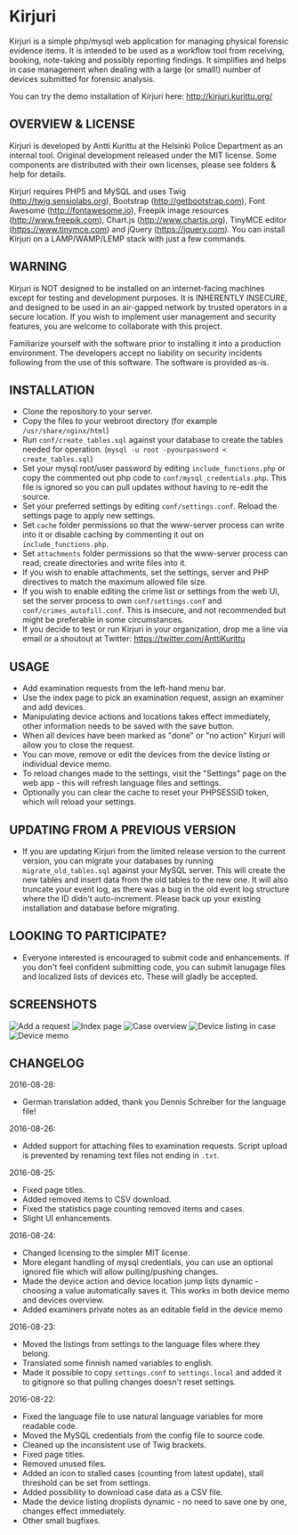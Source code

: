 # Kirjuri
Kirjuri is a simple php/mysql web application for managing physical forensic evidence items. It is intended to be used as a workflow tool from receiving, booking, note-taking and possibly reporting findings. It simplifies and helps in case management when dealing with a large (or small!) number of devices submitted for forensic analysis.

You can try the demo installation of Kirjuri here: http://kirjuri.kurittu.org/

OVERVIEW & LICENSE
------------

Kirjuri is developed by Antti Kurittu at the Helsinki Police Department as an internal tool. Original development released under the MIT license. Some components are distributed with their own licenses, please see folders & help for details.

Kirjuri requires PHP5 and MySQL and uses Twig (http://twig.sensiolabs.org), Bootstrap (http://getbootstrap.com), Font Awesome (http://fontawesome.io), Freepik image resources (http://www.freepik.com), Chart.js (http://www.chartjs.org), TinyMCE editor (https://www.tinymce.com) and jQuery (https://jquery.com). You can install Kirjuri on a LAMP/WAMP/LEMP stack with just a few commands.

WARNING
------------

Kirjuri is NOT designed to be installed on an internet-facing machines except for testing and development purposes. It is INHERENTLY INSECURE, and designed to be used in an air-gapped network by trusted operators in a secure location. If you wish to implement user management and security features, you are welcome to collaborate with this project.

Familiarize yourself with the software prior to installing it into a production environment. The developers accept no liability on security incidents following from the use of this software. The software is provided as-is.

INSTALLATION
------------

* Clone the repository to your server.
* Copy the files to your webroot directory (for example ```/usr/share/nginx/html```)
* Run ```conf/create_tables.sql``` against your database to create the tables needed for operation. (```mysql -u root -pyourpassword < create_tables.sql```)
* Set your mysql root/user password by editing ```include_functions.php``` or copy the commented out php code to ```conf/mysql_credentials.php```. This file is ignored so you can pull updates without having to re-edit the source.
* Set your preferred settings by editing ```conf/settings.conf```. Reload the settings page to apply new settings.
* Set ```cache``` folder permissions so that the www-server process can write into it or disable caching by commenting it out on ```include_functions.php```.
* Set ```attachments``` folder permissions so that the www-server process can read, create directories and write files into it.
* If you wish to enable attachments, set the settings, server and PHP directives to match the maximum allowed file size.
* If you wish to enable editing the crime list or settings from the web UI, set the server process to own ```conf/settings.conf``` and ```conf/crimes_autofill.conf```. This is insecure, and not recommended but might be preferable in some circumstances.
* If you decide to test or run Kirjuri in your organization, drop me a line via email or a shoutout at Twitter: https://twitter.com/AnttiKurittu

USAGE
------------

* Add examination requests from the left-hand menu bar.
* Use the index page to pick an examination request, assign an examiner and add devices.
* Manipulating device actions and locations takes effect immediately, other information needs to be saved with the save button.
* When all devices have been marked as "done" or "no action" Kirjuri will allow you to close the request.
* You can move, remove or edit the devices from the device listing or individual device memo.
* To reload changes made to the settings, visit the "Settings" page on the web app - this will refresh language files and settings.
* Optionally you can clear the cache to reset your PHPSESSID token, which will reload your settings.

UPDATING FROM A PREVIOUS VERSION
------------
* If you are updating Kirjuri from the limited release version to the current version, you can migrate your databases by running ```migrate_old_tables.sql``` against your MySQL server. This will create the new tables and insert data from the old tables to the new one. It will also truncate your event log, as there was a bug in the old event log structure where the ID didn't auto-increment. Please back up your existing installation and database before migrating.

LOOKING TO PARTICIPATE?
------------
* Everyone interested is encouraged to submit code and enhancements. If you don't feel confident submitting code, you can submit lanugage files and localized lists of devices etc. These will gladly be accepted.

SCREENSHOTS
------------

![Add a request](https://github.com/AnttiKurittu/kirjuri/blob/master/conf/screenshot_add_request.png)
![Index page](https://github.com/AnttiKurittu/kirjuri/blob/master/conf/screenshot_index.png)
![Case overview](https://github.com/AnttiKurittu/kirjuri/blob/master/conf/screenshot_overview.png)
![Device listing in case](https://github.com/AnttiKurittu/kirjuri/blob/master/conf/screenshot_devices.png)
![Device memo](https://github.com/AnttiKurittu/kirjuri/blob/master/conf/screenshot_device_memo.png)

CHANGELOG
------------
2016-08-28:

* German translation added, thank you Dennis Schreiber for the language file!

2016-08-26:

* Added support for attaching files to examination requests. Script upload is prevented by renaming text files not ending in ```.txt```.

2016-08-25:

* Fixed page titles.
* Added removed items to CSV download.
* Fixed the statistics page counting removed items and cases.
* Slight UI enhancements.

2016-08-24:

* Changed licensing to the simpler MIT license.
* More elegant handling of mysql credentials, you can use an optional ignored file which will allow pulling/pushing changes.
* Made the device action and device location jump lists dynamic - choosing a value automatically saves it. This works in both device memo and devices overview.
* Added examiners private notes as an editable field in the device memo

2016-08-23:

* Moved the listings from settings to the language files where they belong.
* Translated some finnish named variables to english.
* Made it possible to copy ```settings.conf``` to ```settings.local``` and added it to gitignore so that pulling changes doesn't reset settings.

2016-08-22:

* Fixed the language file to use natural language variables for more readable code.
* Moved the MySQL credentials from the config file to source code.
* Cleaned up the inconsistent use of Twig brackets.
* Fixed page titles.
* Removed unused files.
* Added an icon to stalled cases (counting from latest update), stall threshold can be set from settings.
* Added possibility to download case data as a CSV file.
* Made the device listing droplists dynamic - no need to save one by one, changes effect immediately.
* Other small bugfixes.
